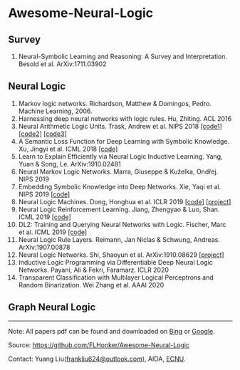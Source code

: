 # Awesome-Neural-Logic

## Survey

1. Neural-Symbolic Learning and Reasoning: A Survey and Interpretation. Besold et al. ArXiv:1711.03902

## Neural Logic

1. Markov logic networks. Richardson, Matthew & Domingos, Pedro. Machine Learning, 2006.
2. Harnessing deep neural networks with logic rules. Hu, Zhiting. ACL 2016
3. Neural Arithmetic Logic Units. Trask, Andrew et al. NIPS 2018 [[code1]][1] [[code2]][2] [[code3]][3]
4. A Semantic Loss Function for Deep Learning with Symbolic Knowledge. Xu, Jingyi et al. ICML 2018 [[code]][4]
5. Learn to Explain Efficiently via Neural Logic Inductive Learning. Yang, Yuan & Song, Le. ArXiv:1910.02481
6. Neural Markov Logic Networks. Marra, Giuseppe & Kuželka, Ondřej. NIPS 2019
7. Embedding Symbolic Knowledge into Deep Networks. Xie, Yaqi et al. NIPS 2019 [[code]][5]
8. Neural Logic Machines. Dong, Honghua et al. ICLR 2019 [[code]][6] [[project]][7]
9.  Neural Logic Reinforcement Learning. Jiang, Zhengyao & Luo, Shan. ICML 2019 [[code]][8]
10. DL2: Training and Querying Neural Networks with Logic. Fischer, Marc et al. ICML 2019 [[code]][9]
11. Neural Logic Rule Layers. Reimann, Jan Niclas & Schwung, Andreas. ArXiv:1907.00878
12. Neural Logic Networks. Shi, Shaoyun et al. ArXiv:1910.08629 [[project]][10]
13. Inductive Logic Programming via Differentiable Deep Neural Logic Networks. Payani, Ali & Fekri, Faramarz. ICLR 2020
14. Transparent Classification with Multilayer Logical Perceptrons and Random Binarization. Wei Zhang et al. AAAI 2020


## Graph Neural Logic




---
Note: All papers pdf can be found and downloaded on [Bing](https://www.bing.com) or [Google](https://www.google.com).

Source: <https://github.com/FLHonker/Awesome-Neural-Logic>


Contact: Yuang Liu(<frankliu624@outlook.com>), AIDA, [ECNU](https://www.ecnu.edu.cn/).

[1]:https://github.com/bharathgs/NALU
[2]:https://github.com/shivamsaboo17/NeuralArithmeticLogicalUnit-NALU
[3]:https://github.com/llSourcell/Neural_Arithmetic_Logic_Units
[4]:https://github.com/UCLA-StarAI/Semantic-Loss
[5]:https://github.com/meelgroup/LENSR
[6]:https://github.com/google/neural-logic-machines
[7]:https://sites.google.com/view/neural-logic-machines
[8]:https://github.com/ZhengyaoJiang/NLRL
[9]:https://github.com/eth-sri/dl2
[10]:https://www.groundai.com/project/neural-logic-networks
